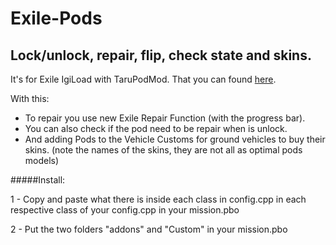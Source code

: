 # Exile-Pods
Lock/unlock, repair, flip, check state and skins.
----------
It's for Exile IgiLoad with TaruPodMod. That you can found [here](http://www.exilemod.com/topic/1018-exile-igiload-with-tarupodmod/).

With this:
  * To repair you use new Exile Repair Function (with the progress bar).
  * You can also check if the pod need to be repair when is unlock.
  * And adding Pods to the Vehicle Customs for ground vehicles to buy their skins.
  (note the names of the skins, they are not all as optimal pods models)

#####Install:

1 - Copy and paste what there is inside each class in config.cpp in each respective class of your config.cpp in your mission.pbo

2 - Put the two folders "addons" and "Custom" in your mission.pbo

